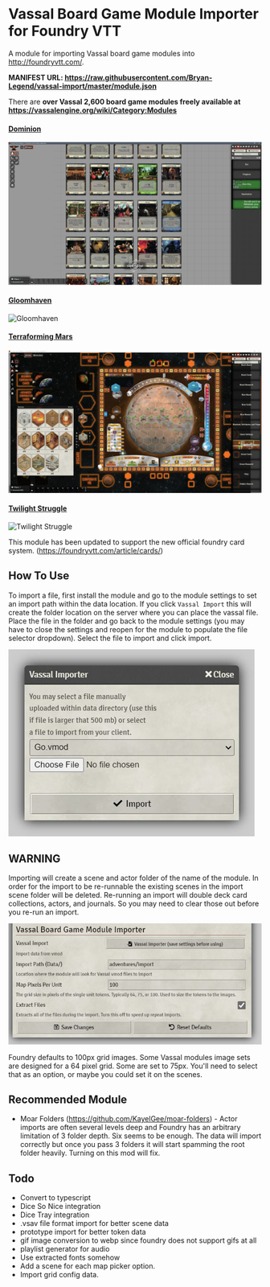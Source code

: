 # Vassal Board Game Module Importer for Foundry VTT

A module for importing Vassal board game modules into http://foundryvtt.com/.

**MANIFEST URL: https://raw.githubusercontent.com/Bryan-Legend/vassal-import/master/module.json**

There are **over Vassal 2,600 board game modules freely available at https://vassalengine.org/wiki/Category:Modules**

#### [Dominion](https://vassalengine.org/wiki/Module:Dominion)
![Dominion](img/Dominion.png)

#### [Gloomhaven](https://vassalengine.org/wiki/Module:Gloomhaven)
![Gloomhaven](img/Gloomhaven.png)

#### [Terraforming Mars](https://vassalengine.org/wiki/Module:Terraforming_Mars)
![Terraforming Mars](img/TerraformingMars.jpg)

#### [Twilight Struggle](https://vassalengine.org/wiki/Module:Twilight_Struggle)
![Twilight Struggle](img/TwilightStruggle.png)

This module has been updated to support the new official foundry card system. (https://foundryvtt.com/article/cards/)

## How To Use

To import a file, first install the module and go to the module settings to set an import path within the data location.  If you click `Vassal Import` this will create the folder location on the server where you can place the vassal file.  Place the file in the folder and go back to the module settings (you may have to close the settings and reopen for the module to populate the file selector dropdown).  Select the file to import and click import.

![Usage](img/Usage.JPG)

## WARNING

Importing will create a scene and actor folder of the name of the module.
In order for the import to be re-runnable the existing scenes in the import scene folder will be deleted.
Re-running an import will double deck card collections, actors, and journals. So you may need to clear those out before you re-run an import.

![Settings](img/Settings.jpg)

Foundry defaults to 100px grid images. Some Vassal modules image sets are designed for a 64 pixel grid. Some are set to 75px. You'll need to select that as an option, or maybe you could set it on the scenes.

## Recommended Module

* Moar Folders (https://github.com/KayelGee/moar-folders) - Actor imports are often several levels deep and Foundry has an arbitrary limitation of 3 folder depth. Six seems to be enough. The data will import correctly but once you pass 3 folders it will start spamming the root folder heavily. Turning on this mod will fix.

## Todo

* Convert to typescript
* Dice So Nice integration
* Dice Tray integration
* .vsav file format import for better scene data
* prototype import for better token data
* gif image conversion to webp since foundry does not support gifs at all
* playlist generator for audio
* Use extracted fonts somehow
* Add a scene for each map picker option.
* Import grid config data.
